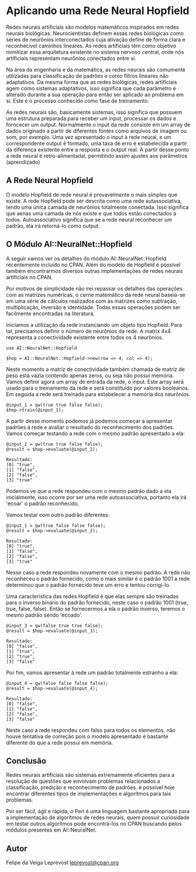 Aplicando uma Rede Neural Hopfield
==================================

Redes neurais artificiais são modelos matemáticos inspirados em redes neurais biológicas. Neurocientistas definem essas redes biológicas como séries de neurônios interconectados
cuja ativação define de forma clara e reconhecível caminhos lineares. As redes artificiais têm como objetivo mimitizar essa arquitetura existente no sistema nervoso central, onde nós artificiais representam neurônios conectados entre si.

Na área da engenharia e da matemática, as redes neurais são comumente utilizadas para classificação de padrões e como filtros lineares não adaptativos. Da mesma forma que as
redes biológicas, redes artificiais agem como sistemas adaptativos, isso significa que cada parâmetro é alterado durante a sua operação para então ser aplicado ao problema em si.
Este é o processo conhecido como fase de treinamento.

As redes neurais são, basicamente sistemas, isso significa que possuem uma estrutura preparada para receber um input, processar os dados e forncecer um output. Normalmente o input
da rede consiste em um array de dados originado a partir de diferentes fontes como arquivos de imagem ou som, por exemplo. Uma vez apresentado o input à rede neural, e um
correspondente output é formado, uma taxa de erro é estabelecida a partir da diferença existente entre a resposta e o output real. A partir desse ponto a rede neural é retro-alimentadal, permitindo assim ajustes aos parâmetros (aprendizado)

A Rede Neural Hopfield
----------------------

O modelo Hopfield de rede neural é provavelmente o mais simples que existe. A rede Hopfield pode ser descrita como uma rede autassociativa, tendo uma única camada de neurônios
totalmente conectada. Isso significa que aenas uma camada de nós existe e que todos estão conectados a todos. Autoassociativo significa que se a rede neural reconhecer um padrão,
ela irá retorná-lo como output.

O Módulo AI::NeuralNet::Hopfield
-------------------------------

A seguir vamos ver os detalhes do módulo AI::NeuralNet::Hopfield recentemente incluído no CPAN. Além do modelo de Hopfield é possível também encontrarmos diversos outras 
implementações de redes neurais artificiais no CPAN.

Por motivos de simplicidade não irei repassar os detalhes das operações com as matrizes numéricas, o cerne matemático da rede neural baseia-se em uma série de cálculos realizados
com as matrizes como subtração, multiplicação, inversão e identidade. Todas essas operações podem ser facilmente encontradas na literatura.

Iniciamos a utilização da rede instanciando um objeto tipo Hopfield. Para tal, precisamos definir o número de neurônios da rede. A matrix 4x4 representa a conectividade existente entre todos os 4 neurônios. 
	
	use AI::NeuralNet::Hopfield
	
	$hop = AI::NeuralNet::Hopfield->new(row => 4, col => 4);

Neste momento a matriz de conectividade também chamada de matriz de peso está vazia contendo apenas zeros, ou seja não possui memória.
Vamos definir agora um array de entrada da rede, o input. Este array será usado para o treinamento da rede e será constituído por valores booleanos. Em seguida a rede será treinada
para estabelecer a memória dos neurônios.

	@input_1 = qw(true true false false);
	$hop->train(@input_1);

A partir desse momento podemos já podemos começar a apresentar padrões à rede e avaliar o resultado do reconhecimento dos padrões. Vamos começar testando a rede com o mesmo padrão
apresentado a ela:

	@input_2 = qw(true true false false);
	@result = $hop->evaluate(@input_2);
	
	Resultado:
	[0] "true",
	[1] "false",
	[2] "false",
	[3] "true"

Podemos ve que a rede respondeu com o mesmo padrão dado a ela inicialmente, isso ocorre por ser uma rede autoassociativa, portanto ela irá 'ecoar' o padrão reconhecido.

Vamos testar com outro padrão diferentes:

	@input_1 = qw(true false false false);
	@result = $hop->evaluate(@input_2);
	
	Resultado:
	[0] "true",
	[1] "false",
	[2] "false",
	[3] "true"

Nesse caso a rede respondeu novamente com o mesmo padrão. A rede não reconheceu o padrão fornecido, como o mais similar é o padrão 1001 a rede determinou que o padrão fornecido
teve um erro e tentou corrigi-lo.

Uma característica das redes Hopfield é que elas sempre são treinadas para o inverso binário do padrão fornecido, neste caso o padrão 1001 (true, true, false, false). Então
se fornecermos a ela o padrão inverso, teremos o mesmo padrão sendo 'ecoado'.

	@input_3 = qw(false true true false);
	@result = $hop->evaluate(@input_3);
	
	Resultado:
	[0] "false",
	[1] "true",
	[2] "true",
	[3] "false"

Por fim, vamos apresentar à rede um padrão totalmente estranho a ela:

	@input_4 = qw(false false false false);
	@result = $hop->evaluate(@input_4);
	
	Resultado:
	[0] "false",
	[1] "false",
	[2] "false",
	[3] "false"

Neste caso a rede respondeu com falso para todos os elementos, não houve tentativa de correção pois o modelo apresentado é bastante diferente do que a rede possui em memória.

Conclusão
---------

Redes neurais artificiais são sistemas extremamente eficientes para a resolução de questões que envolvam problemas relacionados a classificação, predição e reconhecimento de
padrões. é possível hoje encontrar diferentes tipos de implementações e algorítmos para tais problemas.

Por ser fácil, ágil e rápida, o Perl é uma linguagem bastante apropriada para a implementação de algorítmos de redes neurais, quem possuir curiosidade em testar outros algorítmos
pode encontrá-los no CPAN buscando pelos módulos presentes em AI::NeuralNet.

Autor
----
Felipe da Veiga Leprevost
leprevost@cpan.org

















